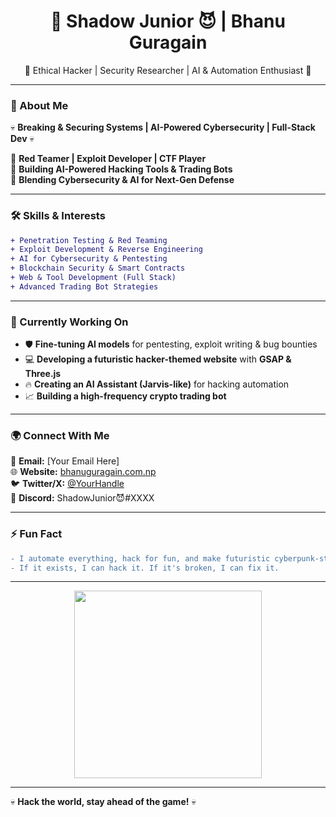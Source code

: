 <h1 align="center">👾 Shadow Junior 😈 | Bhanu Guragain</h1>
<p align="center">
  🚀 Ethical Hacker | Security Researcher | AI & Automation Enthusiast 🚀  
</p>

---

### 🦇 About Me  
💀 **Breaking & Securing Systems | AI-Powered Cybersecurity | Full-Stack Dev** 💀  

🔹 **Red Teamer | Exploit Developer | CTF Player**  
🔹 **Building AI-Powered Hacking Tools & Trading Bots**  
🔹 **Blending Cybersecurity & AI for Next-Gen Defense**  

---

### 🛠️ Skills & Interests  
```diff
+ Penetration Testing & Red Teaming  
+ Exploit Development & Reverse Engineering  
+ AI for Cybersecurity & Pentesting  
+ Blockchain Security & Smart Contracts  
+ Web & Tool Development (Full Stack)  
+ Advanced Trading Bot Strategies  
```

---

### 📡 Currently Working On  
- 🛡️ **Fine-tuning AI models** for pentesting, exploit writing & bug bounties  
- 💻 **Developing a futuristic hacker-themed website** with **GSAP & Three.js**  
- 🔥 **Creating an AI Assistant (Jarvis-like)** for hacking automation  
- 📈 **Building a high-frequency crypto trading bot**  

---

### 🌍 Connect With Me  
📧 **Email:** [Your Email Here]  
🌐 **Website:** [bhanuguragain.com.np](https://bhanuguragain.com.np)  
🐦 **Twitter/X:** [@YourHandle](https://twitter.com/YourHandle)  
💬 **Discord:** ShadowJunior😈#XXXX  

---

### ⚡ Fun Fact  
```diff
- I automate everything, hack for fun, and make futuristic cyberpunk-styled websites!  
- If it exists, I can hack it. If it's broken, I can fix it.  
```

---

<p align="center">
  <img src="https://media.giphy.com/media/Jq824R39Tr2xE/giphy.gif" width="300">
</p>

---

💀 **Hack the world, stay ahead of the game!** 💀  
